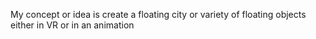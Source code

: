 <p> My concept or idea is create a floating city or variety of floating objects either in VR or in an animation</p>
